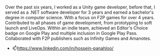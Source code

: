 Over the past six years, I worked as a Unity game developer, before that, I served as a .NET software developer for 3 years and earned a bachelor's degree in computer science. With a focus on F2P games for over 4 years. Contributed to all phases of game development, from prototyping to soft launch and LiveOps. Within an indie team, achieved an Editor's Choice badge on Google Play and multiple inclusion in Google Play Pass. Collaborated with F2P publishers such as Infinity Games and Amanotes.
- 📫https://www.linkedin.com/in/hossein-panahloo/

<!---
hpanahloo/hpanahloo is a ✨ special ✨ repository because its `README.md` (this file) appears on your GitHub profile.
You can click the Preview link to take a look at your changes.
--->
